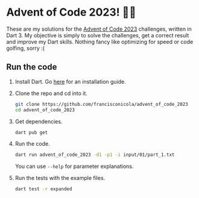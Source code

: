 # Advent of Code 2023! 🎅🎄

These are my solutions for the [Advent of Code 2023](https://adventofcode.com/2023) challenges, written in Dart 3. My objective is simply to solve the challenges, get a correct result and improve my Dart skills. Nothing fancy like optimizing for speed or code golfing, sorry :(

## Run the code

1. Install Dart. Go [here](https://dart.dev/get-dart) for an installation guide.

2. Clone the repo and cd into it.

    ```bash
    git clone https://github.com/francisconicola/advent_of_code_2023
    cd advent_of_code_2023
    ```

3. Get dependencies.

    ```bash
    dart pub get
    ```

4. Run the code.

    ```bash
    dart run advent_of_code_2023 -d1 -p1 -i input/01/part_1.txt
    ```

    You can use `--help` for parameter explanations.

5. Run the tests with the example files.

    ```bash
    dart test -r expanded
    ```
